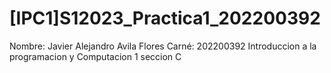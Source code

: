 # [IPC1]S12023_Practica1_202200392
Nombre: Javier Alejandro Avila Flores
Carné: 202200392
Introduccion a la programacion y Computacion 1 seccion C
